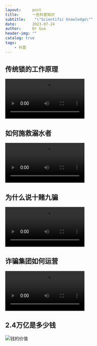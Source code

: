 ```yaml
---
layout:     post
title:      一些科普知识
subtitle:    "\"Scientific knowledge\""
date:       2023-07-24
author:     Dr Gua
header-img: ""
catalog: true
tags:
    - 科普
---
```



## 传统锁的工作原理

<video controls width="50%">
      <source src="https://onemanager.20323202.xyz/forshare/kepu/kepu-how-locks-work.mp4" type="video/mp4">
</video>

## 如何施救溺水者

<video controls width="50%">
      <source src="https://onemanager.20323202.xyz/forshare/kepu/kepu-rescue-the-drowning.mp4" type="video/mp4">
</video>

## 为什么说十赌九骗

<video controls width="50%">
      <source src="https://onemanager.20323202.xyz/forshare/kepu/kepu-ten-bets-and-nine-cheats.mp4" type="video/mp4">
</video>

## 诈骗集团如何运营

<video controls width="50%">
      <source src="https://onemanager.20323202.xyz/forshare/kepu/kepu-liar-group.mp4" type="video/mp4">
</video>

## 2.4万亿是多少钱

![钱的价值](https://onemanager.20323202.xyz/forshare/kepu/kepu-equivalent-value-of-wealth.jpg)